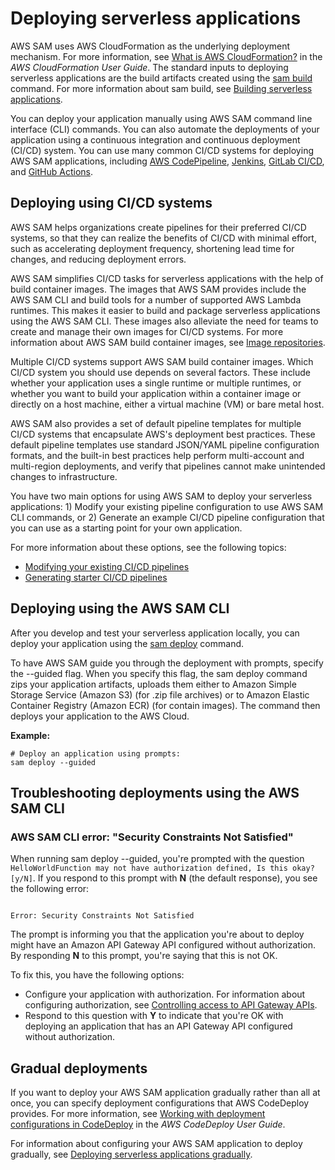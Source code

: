# Deploying serverless applications<a name="serverless-deploying"></a>

AWS SAM uses AWS CloudFormation as the underlying deployment mechanism\. For more information, see [What is AWS CloudFormation?](https://docs.aws.amazon.com/AWSCloudFormation/latest/UserGuide/) in the *AWS CloudFormation User Guide*\. The standard inputs to deploying serverless applications are the build artifacts created using the [sam build](sam-cli-command-reference-sam-build.md) command\. For more information about sam build, see [Building serverless applications](serverless-building.md)\.

You can deploy your application manually using AWS SAM command line interface \(CLI\) commands\. You can also automate the deployments of your application using a continuous integration and continuous deployment \(CI/CD\) system\. You can use many common CI/CD systems for deploying AWS SAM applications, including [AWS CodePipeline](http://aws.amazon.com/codepipeline), [Jenkins](https://www.jenkins.io/), [GitLab CI/CD](https://docs.gitlab.com/ee/ci/), and [GitHub Actions](https://github.com/features/actions)\.

## Deploying using CI/CD systems<a name="serverless-deploying-ci-cd"></a>

AWS SAM helps organizations create pipelines for their preferred CI/CD systems, so that they can realize the benefits of CI/CD with minimal effort, such as accelerating deployment frequency, shortening lead time for changes, and reducing deployment errors\.

AWS SAM simplifies CI/CD tasks for serverless applications with the help of build container images\. The images that AWS SAM provides include the AWS SAM CLI and build tools for a number of supported AWS Lambda runtimes\. This makes it easier to build and package serverless applications using the AWS SAM CLI\. These images also alleviate the need for teams to create and manage their own images for CI/CD systems\. For more information about AWS SAM build container images, see [Image repositories](serverless-image-repositories.md)\.

Multiple CI/CD systems support AWS SAM build container images\. Which CI/CD system you should use depends on several factors\. These include whether your application uses a single runtime or multiple runtimes, or whether you want to build your application within a container image or directly on a host machine, either a virtual machine \(VM\) or bare metal host\.

AWS SAM also provides a set of default pipeline templates for multiple CI/CD systems that encapsulate AWS's deployment best practices\. These default pipeline templates use standard JSON/YAML pipeline configuration formats, and the built\-in best practices help perform multi\-account and multi\-region deployments, and verify that pipelines cannot make unintended changes to infrastructure\.

You have two main options for using AWS SAM to deploy your serverless applications: 1\) Modify your existing pipeline configuration to use AWS SAM CLI commands, or 2\) Generate an example CI/CD pipeline configuration that you can use as a starting point for your own application\.

For more information about these options, see the following topics:
+ [Modifying your existing CI/CD pipelines](serverless-deploying-modify-pipeline.md)
+ [Generating starter CI/CD pipelines](serverless-generating-example-ci-cd.md)

## Deploying using the AWS SAM CLI<a name="serverless-sam-cli-using-package-and-deploy"></a>

After you develop and test your serverless application locally, you can deploy your application using the [sam deploy](sam-cli-command-reference-sam-deploy.md) command\.

To have AWS SAM guide you through the deployment with prompts, specify the \-\-guided flag\. When you specify this flag, the sam deploy command zips your application artifacts, uploads them either to Amazon Simple Storage Service \(Amazon S3\) \(for \.zip file archives\) or to Amazon Elastic Container Registry \(Amazon ECR\) \(for contain images\)\. The command then deploys your application to the AWS Cloud\.

**Example:**

```
# Deploy an application using prompts:
sam deploy --guided
```

## Troubleshooting deployments using the AWS SAM CLI<a name="serverless-deploying-troubleshooting"></a>

### AWS SAM CLI error: "Security Constraints Not Satisfied"<a name="troubleshooting-security-constraints"></a>

When running sam deploy \-\-guided, you're prompted with the question `HelloWorldFunction may not have authorization defined, Is this okay? [y/N]`\. If you respond to this prompt with **N** \(the default response\), you see the following error:

```
 
Error: Security Constraints Not Satisfied
```

The prompt is informing you that the application you're about to deploy might have an Amazon API Gateway API configured without authorization\. By responding **N** to this prompt, you're saying that this is not OK\.

To fix this, you have the following options:
+ Configure your application with authorization\. For information about configuring authorization, see [Controlling access to API Gateway APIs](serverless-controlling-access-to-apis.md)\.
+ Respond to this question with **Y** to indicate that you're OK with deploying an application that has an API Gateway API configured without authorization\.

## Gradual deployments<a name="serverless-deploying-gradual"></a>

If you want to deploy your AWS SAM application gradually rather than all at once, you can specify deployment configurations that AWS CodeDeploy provides\. For more information, see [Working with deployment configurations in CodeDeploy](https://docs.aws.amazon.com/codedeploy/latest/userguide/deployment-configurations.html) in the *AWS CodeDeploy User Guide*\.

For information about configuring your AWS SAM application to deploy gradually, see [Deploying serverless applications gradually](automating-updates-to-serverless-apps.md)\.